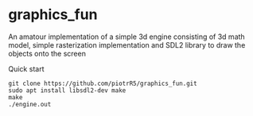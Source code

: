 # graphics_fun
An amatour implementation of a simple 3d engine consisting of 3d math model, simple rasterization implementation and SDL2 library to draw the objects onto the screen

Quick start
```console
git clone https://github.com/piotrR5/graphics_fun.git
sudo apt install libsdl2-dev make
make
./engine.out
```
